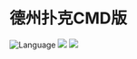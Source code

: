 # 德州扑克CMD版

![](https://img.shields.io/github/languages/top/CuteReimu/texas "Language")
[![](https://img.shields.io/github/workflow/status/CuteReimu/texas/Go)](https://github.com/CuteReimu/texas/actions/workflows/golangci-lint.yml "Analysis")
[![](https://img.shields.io/github/license/CuteReimu/texas)](https://github.com/CuteReimu/texas/blob/master/LICENSE "LICENSE")
